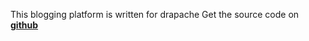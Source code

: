 This blogging platform is written for drapache
Get the source code on **[github](http://github.com/louissobel/blog.drapache)**
